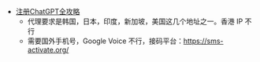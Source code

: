 - [注册ChatGPT全攻略](https://mirror.xyz/0x6E12A28086548B11dfcc20c75440E0B3c10721f5/9O9CSqyKDj4BKUIil7NC1Sa1LJM-3hsPqaeW_QjfFBc)
	- 代理要求是韩国，日本，印度，新加坡，美国这几个地址之一。香港 IP 不行
	- 需要国外手机号，Google Voice 不行，接码平台：https://sms-activate.org/